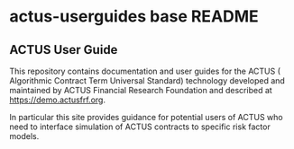 # actus-userguides base README
## ACTUS  User Guide

This repository contains documentation and user guides for the ACTUS ( Algorithmic Contract Term Universal Standard) technology developed and maintained by ACTUS Financial Research Foundation and described at https://demo.actusfrf.org.

In particular this site provides guidance for potential users of ACTUS who need to interface simulation of ACTUS contracts to specific risk factor models. 
